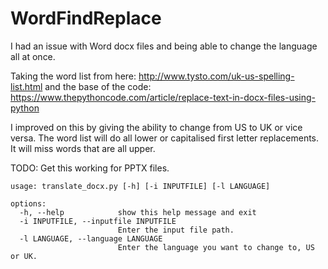 # WordFindReplace
I had an issue with Word docx files and being able to change the language all at once. 

Taking the word list from here: http://www.tysto.com/uk-us-spelling-list.html
and the base of the code: https://www.thepythoncode.com/article/replace-text-in-docx-files-using-python

I improved on this by giving the ability to change from US to UK or vice versa. The word list will do all lower or capitalised first letter replacements. It will miss words that are all upper. 

TODO: Get this working for PPTX files. 

```
usage: translate_docx.py [-h] [-i INPUTFILE] [-l LANGUAGE]

options:
  -h, --help            show this help message and exit
  -i INPUTFILE, --inputfile INPUTFILE
                        Enter the input file path.
  -l LANGUAGE, --language LANGUAGE
                        Enter the language you want to change to, US or UK.
```
